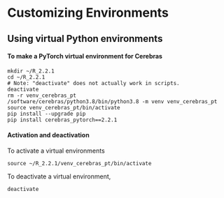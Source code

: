 # Customizing Environments

## Using virtual Python environments

#### To make a PyTorch virtual environment for Cerebras

```console
mkdir ~/R_2.2.1
cd ~/R_2.2.1
# Note: "deactivate" does not actually work in scripts.
deactivate
rm -r venv_cerebras_pt
/software/cerebras/python3.8/bin/python3.8 -m venv venv_cerebras_pt
source venv_cerebras_pt/bin/activate
pip install --upgrade pip
pip install cerebras_pytorch==2.2.1
```

<!--- No longer any TensorFlow wheel
#### To make a TensorFlow virtual environment for Cerebras
--->

#### Activation and deactivation

To activate a virtual environments

```console
source ~/R_2.2.1/venv_cerebras_pt/bin/activate
```

To deactivate a virtual environment,

```console
deactivate
```

